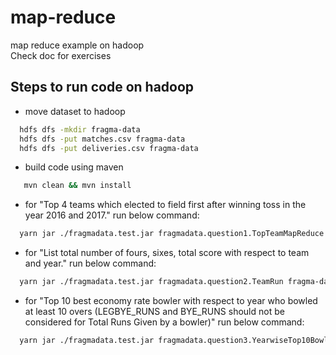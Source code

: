 # map-reduce
map reduce example on hadoop <br>
Check doc for exercises

## Steps to run code on hadoop
- move dataset to hadoop <br>
```sh
  hdfs dfs -mkdir fragma-data
  hdfs dfs -put matches.csv fragma-data
  hdfs dfs -put deliveries.csv fragma-data
 ```
  
- build code using maven
```sh
   mvn clean && mvn install
   ```
   
- for "Top 4 teams which elected to field first after winning toss in the year 2016 and 2017." run below command:
```sh
  yarn jar ./fragmadata.test.jar fragmadata.question1.TopTeamMapReduce fragma-data/matches.csv fragma-data/top-4-team && hdfs dfs -cat fragma-data/top-4-team/*
  ```
  
- for "List total number of fours, sixes, total score with respect to team and year." run below command:
```sh
  yarn jar ./fragmadata.test.jar fragmadata.question2.TeamRun fragma-data/matches.csv fragma-data/deliveries.csv fragma-data/year-wise-team-run && hdfs dfs -cat fragma-data/year-wise-team-run/*
  ```
  
- for "Top 10 best economy rate bowler with respect to year who bowled at least 10 overs ​(​LEGBYE_RUNS and BYE_RUNS should not be considered for Total Runs Given by a bowler)" run below command:
```sh
  yarn jar ./fragmadata.test.jar fragmadata.question3.YearwiseTop10Bowler fragma-data/matches.csv fragma-data/deliveries.csv fragma-data/top-bowlers && hdfs dfs -cat fragma-data/top-bowlers/*
  ```

